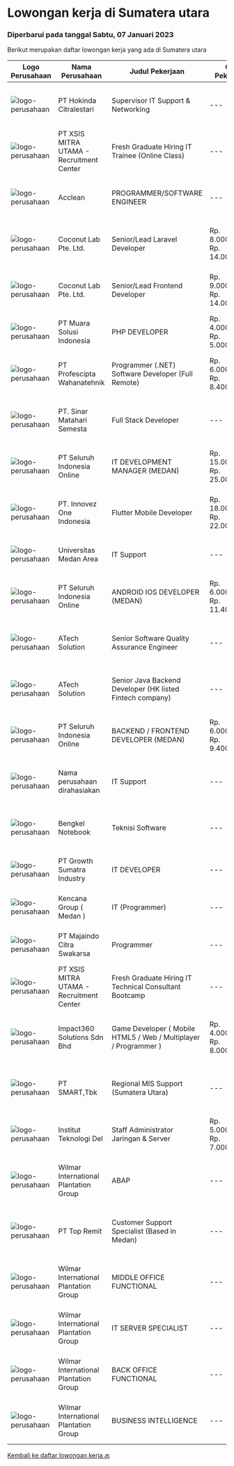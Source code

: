 
  # Lowongan kerja di Sumatera utara

  ### Diperbarui pada tanggal Sabtu, 07 Januari 2023

  Berikut merupakan daftar lowongan kerja yang ada di Sumatera utara

  |Logo Perusahaan | Nama Perusahaan | Judul Pekerjaan | Gaji Pekerjaan | Lokasi | Deskripsi | Tanggal diunggah | Pranala |
  | -------------- | --------------- | --------------- | --------- | --------- | -------------- | ------- | ----------- |
  |![logo-perusahaan](https://image-service-cdn.seek.com.au/f6df63a3dae148ba7709007a29a2732eceb8e793/ee4dce1061f3f616224767ad58cb2fc751b8d2dc)|PT Hokinda Citralestari|Supervisor IT Support & Networking|---|Binjai|Memastikan data elektronik perusahaan aman Memastikan infrastruktur IT berjalan dengan baik Requirements: S1 Teknik Informatika / Sistem Informasi...|Jumat, 06 Januari 2023|https://www.jobstreet.co.id/id/job/supervisor-it-support-networking-4171223?token=0~44e24dca-d8fe-4a57-80c7-9b8d49844781&sectionRank=1&jobId=jobstreet-id-job-4171223|
|![logo-perusahaan](https://image-service-cdn.seek.com.au/000a5b18c118c79ba2af2625d922fca29ab31cc9/ee4dce1061f3f616224767ad58cb2fc751b8d2dc)|PT XSIS MITRA UTAMA - Recruitment Center|Fresh Graduate Hiring IT Trainee (Online Class)|---|Jakarta Raya|What we offer you: Integrated Training Full Stack specialist in Java (online class training) Soft Skills Training. Real &amp; varied experiences (IT...|Jumat, 06 Januari 2023|https://www.jobstreet.co.id/id/job/fresh-graduate-hiring-it-trainee-online-class-4171088?token=0~44e24dca-d8fe-4a57-80c7-9b8d49844781&sectionRank=2&jobId=jobstreet-id-job-4171088|
|![logo-perusahaan](https://i.ibb.co/sqvTCh9/112815900-stock-vector-no-image-available-icon-flat-vector.webp)|Acclean|PROGRAMMER/SOFTWARE ENGINEER|---|Medan|Kami perusahaan yang bergerak di bidang jasa,Sedang membutuhkan: PROGRAMMER/SOFTWARE ENGINEER Kualifikasi : Usia minimal 18 tahun Minimal lulusan...|Jumat, 06 Januari 2023|https://www.jobstreet.co.id/id/job/programmer-software-engineer-4171491?token=0~44e24dca-d8fe-4a57-80c7-9b8d49844781&sectionRank=3&jobId=jobstreet-id-job-4171491|
|![logo-perusahaan](https://i.ibb.co/sqvTCh9/112815900-stock-vector-no-image-available-icon-flat-vector.webp)|Coconut Lab Pte. Ltd.|Senior/Lead Laravel Developer|Rp. 8.000.000-Rp. 14.000.000|Bali|We are a boutique digital studio, fully remote working across Indonesia and Singapore. Everyone in our team is like family; teamwork is very important...|Jumat, 06 Januari 2023|https://www.jobstreet.co.id/id/job/senior-lead-laravel-developer-10316045/origin/sg?token=0~44e24dca-d8fe-4a57-80c7-9b8d49844781&sectionRank=4&jobId=jobstreet-sg-job-10316045|
|![logo-perusahaan](https://i.ibb.co/sqvTCh9/112815900-stock-vector-no-image-available-icon-flat-vector.webp)|Coconut Lab Pte. Ltd.|Senior/Lead Frontend Developer|Rp. 9.000.000-Rp. 14.000.000|Bali|We are a boutique digital studio, fully remote working across Indonesia and Singapore. Everyone in our team is like family; teamwork is very important...|Jumat, 06 Januari 2023|https://www.jobstreet.co.id/id/job/senior-lead-frontend-developer-10316046/origin/sg?token=0~44e24dca-d8fe-4a57-80c7-9b8d49844781&sectionRank=5&jobId=jobstreet-sg-job-10316046|
|![logo-perusahaan](https://image-service-cdn.seek.com.au/c771ad39b6830c31befd32793c58d0f7e8764715/ee4dce1061f3f616224767ad58cb2fc751b8d2dc)|PT Muara Solusi Indonesia|PHP DEVELOPER|Rp. 4.000.000-Rp. 5.000.000|Medan|Membuat modul PHP yang efisien, mudah dalam pengujiannya serta dapat digunakan secara berulang Menganalisis, meninjau, dan menulis ulang program...|Rabu, 04 Januari 2023|https://www.jobstreet.co.id/id/job/php-developer-4168235?token=0~44e24dca-d8fe-4a57-80c7-9b8d49844781&sectionRank=6&jobId=jobstreet-id-job-4168235|
|![logo-perusahaan](https://image-service-cdn.seek.com.au/4663f64cab4371d33d6297cc71eeb065c9b02be8/ee4dce1061f3f616224767ad58cb2fc751b8d2dc)|PT Profescipta Wahanatehnik|Programmer (.NET)  Software Developer (Full Remote)|Rp. 6.000.000-Rp. 8.400.000|Jawa Tengah|Responsibilities : Full Remote. Any candidates across Indonesia are welcome, Develop efficient code based on Functional requirements from business...|Rabu, 04 Januari 2023|https://www.jobstreet.co.id/id/job/programmer-.net-software-developer-full-remote-4168911?token=0~44e24dca-d8fe-4a57-80c7-9b8d49844781&sectionRank=7&jobId=jobstreet-id-job-4168911|
|![logo-perusahaan](https://i.ibb.co/sqvTCh9/112815900-stock-vector-no-image-available-icon-flat-vector.webp)|PT. Sinar Matahari Semesta|Full Stack Developer|---|Medan|Usia maksimal 30 tahun Pendidikan minimal S1 TI Pengalaman minimal 2 tahun di bidang programmer Menguasai Backend seperti : ASP.Net Core / Node.JS /...|Rabu, 04 Januari 2023|https://www.jobstreet.co.id/id/job/full-stack-developer-4156441?token=0~44e24dca-d8fe-4a57-80c7-9b8d49844781&sectionRank=8&jobId=jobstreet-id-job-4156441|
|![logo-perusahaan](https://image-service-cdn.seek.com.au/c768f0670f8f8212da7de609b6af9d0b2e5134cc/ee4dce1061f3f616224767ad58cb2fc751b8d2dc)|PT Seluruh Indonesia Online|IT DEVELOPMENT MANAGER (MEDAN)|Rp. 15.000.000-Rp. 25.000.000|Aceh|Memiliki pengalaman leadership sebagai Manager sebelumnya.Back End Engineer1. Memiliki pengalaman dalam membangun RESTful APIs2. Menguasai bahasa...|Sabtu, 31 Desember 2022|https://www.jobstreet.co.id/id/job/it-development-manager-medan-4146572?token=0~44e24dca-d8fe-4a57-80c7-9b8d49844781&sectionRank=9&jobId=jobstreet-id-job-4146572|
|![logo-perusahaan](https://image-service-cdn.seek.com.au/5ac1ce894c015b4831ba1d1458ad5a1b4e630a93/ee4dce1061f3f616224767ad58cb2fc751b8d2dc)|PT. Innovez One Indonesia|Flutter Mobile Developer|Rp. 18.000.000-Rp. 22.000.000|Bali|We are seeking a Flutter developerResponsibilities Design and Build sophisticated and highly scalable apps using Flutter. Build custom packages in...|Jumat, 06 Januari 2023|https://www.jobstreet.co.id/id/job/flutter-mobile-developer-4171033?token=0~44e24dca-d8fe-4a57-80c7-9b8d49844781&sectionRank=10&jobId=jobstreet-id-job-4171033|
|![logo-perusahaan](https://image-service-cdn.seek.com.au/4b561358623ca50ad0da10d4c10626085e985885/ee4dce1061f3f616224767ad58cb2fc751b8d2dc)|Universitas Medan Area|IT Support|---|Medan|Kualifikasi Pendidikan Sarjana (S1) yang terakreditasi oleh BAN-PT Minimal B. IPK Minimal 3,3 lulusan PTS dan 3.00 lulusan PTN (skala 4). Usia...|Kamis, 29 Desember 2022|https://www.jobstreet.co.id/id/job/it-support-4160813?token=0~44e24dca-d8fe-4a57-80c7-9b8d49844781&sectionRank=11&jobId=jobstreet-id-job-4160813|
|![logo-perusahaan](https://image-service-cdn.seek.com.au/c768f0670f8f8212da7de609b6af9d0b2e5134cc/ee4dce1061f3f616224767ad58cb2fc751b8d2dc)|PT Seluruh Indonesia Online|ANDROID IOS DEVELOPER (MEDAN)|Rp. 6.000.000-Rp. 11.400.000|Aceh|Semua programmer boleh melamar termasuk junior dan seniorAndroid IOS developer yang berpengalaman di butuhkan untuk di MedanBack End Engineer / front...|Minggu, 01 Januari 2023|https://www.jobstreet.co.id/id/job/android-ios-developer-medan-4163183?token=0~44e24dca-d8fe-4a57-80c7-9b8d49844781&sectionRank=12&jobId=jobstreet-id-job-4163183|
|![logo-perusahaan](https://image-service-cdn.seek.com.au/47c310cb4a4b2f78eb96e68d023d29f0872524d1/ee4dce1061f3f616224767ad58cb2fc751b8d2dc)|ATech Solution|Senior Software Quality Assurance Engineer|---|Bali|Requirements:What you need to have :* Min. 4 years of active software QA experience.* Strong knowledge of software QA methodologies, tools, and...|Kamis, 29 Desember 2022|https://www.jobstreet.co.id/id/job/senior-software-quality-assurance-engineer-4144178?token=0~44e24dca-d8fe-4a57-80c7-9b8d49844781&sectionRank=13&jobId=jobstreet-id-job-4144178|
|![logo-perusahaan](https://image-service-cdn.seek.com.au/47c310cb4a4b2f78eb96e68d023d29f0872524d1/ee4dce1061f3f616224767ad58cb2fc751b8d2dc)|ATech Solution|Senior Java Backend Developer (HK listed Fintech company)|---|Bali|Roles &amp; Responsibilities: Analyzing existing systems and business models Understanding software development lifecycle Translating client...|Jumat, 30 Desember 2022|https://www.jobstreet.co.id/id/job/senior-java-backend-developer-hk-listed-fintech-company-4162140?token=0~44e24dca-d8fe-4a57-80c7-9b8d49844781&sectionRank=14&jobId=jobstreet-id-job-4162140|
|![logo-perusahaan](https://image-service-cdn.seek.com.au/0b0211cd04dfde6741552748d1d29459a06346af/ee4dce1061f3f616224767ad58cb2fc751b8d2dc)|PT Seluruh Indonesia Online|BACKEND / FRONTEND DEVELOPER (MEDAN)|Rp. 6.000.000-Rp. 9.400.000|Aceh|Memiliki pengalaman leadership sebagai Manager sebelumnya.Back End Engineer1. Memiliki pengalaman dalam membangun RESTful APIs2. Menguasai bahasa...|Minggu, 25 Desember 2022|https://www.jobstreet.co.id/id/job/backend-frontend-developer-medan-4139192?token=0~44e24dca-d8fe-4a57-80c7-9b8d49844781&sectionRank=15&jobId=jobstreet-id-job-4139192|
|![logo-perusahaan](https://i.ibb.co/sqvTCh9/112815900-stock-vector-no-image-available-icon-flat-vector.webp)|Nama perusahaan dirahasiakan|IT Support|---|Jawa Timur|Usia maksimal 35 tahun Pendidikan minimal S1 segala jurusan Minimal memiliki 1 tahun pengalaman kerja di bidang yang sama  Mempunyai pengetahuan dan...|Jumat, 23 Desember 2022|https://www.jobstreet.co.id/id/job/it-support-4154562?token=0~44e24dca-d8fe-4a57-80c7-9b8d49844781&sectionRank=16&jobId=jobstreet-id-job-4154562|
|![logo-perusahaan](https://i.ibb.co/sqvTCh9/112815900-stock-vector-no-image-available-icon-flat-vector.webp)|Bengkel Notebook|Teknisi Software|---|Medan|Tanggung Jawab Pekerjaan: Melakukan pemantauan terhadap perangkat serta maintenance yang bersifat preventif seperti update patch Operating System dan...|Rabu, 28 Desember 2022|https://www.jobstreet.co.id/id/job/teknisi-software-4160332?token=0~44e24dca-d8fe-4a57-80c7-9b8d49844781&sectionRank=17&jobId=jobstreet-id-job-4160332|
|![logo-perusahaan](https://image-service-cdn.seek.com.au/ed61610f826df912ba1cbf74148e379a2197a637/ee4dce1061f3f616224767ad58cb2fc751b8d2dc)|PT Growth Sumatra Industry|IT DEVELOPER|---|Sumatera Utara|GROW WITH US !Jadilah IT Developer di Growth Steel Group hanya jika Anda: Kreatif, inovatif dan selalu mengikuti tren terbaru di bidang IT Memiliki...|Sabtu, 24 Desember 2022|https://www.jobstreet.co.id/id/job/it-developer-4145691?token=0~44e24dca-d8fe-4a57-80c7-9b8d49844781&sectionRank=18&jobId=jobstreet-id-job-4145691|
|![logo-perusahaan](https://image-service-cdn.seek.com.au/251846472628e79ac4444459c42baa92b5214541/ee4dce1061f3f616224767ad58cb2fc751b8d2dc)|Kencana Group ( Medan )|IT (Programmer)|---|Sumatera Utara|Usia minimal 22 tahun – 35 tahun  S1 jurusan Teknik Informatika (TI)  Memiliki pengalaman kerja minimal 2 tahun  Memahami pengaturan Jaringan,...|Kamis, 22 Desember 2022|https://www.jobstreet.co.id/id/job/it-programmer-4142519?token=0~44e24dca-d8fe-4a57-80c7-9b8d49844781&sectionRank=19&jobId=jobstreet-id-job-4142519|
|![logo-perusahaan](https://image-service-cdn.seek.com.au/836d91c5e26cfafc2a1856faa38cabe7e2e75bfc/ee4dce1061f3f616224767ad58cb2fc751b8d2dc)|PT Majaindo Citra Swakarsa|Programmer|---|Medan|Dibutuhkan Segera :’Programmer”Tugas dan Tanggung Jawab:•     Berkoordinasi dengan IT Manager•     Mengembangkan dan mengelola aplikasi...|Jumat, 23 Desember 2022|https://www.jobstreet.co.id/id/job/programmer-4143653?token=0~44e24dca-d8fe-4a57-80c7-9b8d49844781&sectionRank=20&jobId=jobstreet-id-job-4143653|
|![logo-perusahaan](https://image-service-cdn.seek.com.au/000a5b18c118c79ba2af2625d922fca29ab31cc9/ee4dce1061f3f616224767ad58cb2fc751b8d2dc)|PT XSIS MITRA UTAMA - Recruitment Center|Fresh Graduate Hiring IT Technical Consultant Bootcamp|---|Jakarta Raya|What we offer you: Integrated Training Full Stack specialist in Java/.Net/Quality Assurance Soft Skills Training. Real &amp; varied experiences (IT...|Jumat, 23 Desember 2022|https://www.jobstreet.co.id/id/job/fresh-graduate-hiring-it-technical-consultant-bootcamp-4155431?token=0~44e24dca-d8fe-4a57-80c7-9b8d49844781&sectionRank=21&jobId=jobstreet-id-job-4155431|
|![logo-perusahaan](https://image-service-cdn.seek.com.au/f3e505b4d9da682a6f4f311bd59ccfe97c6d80cd/ee4dce1061f3f616224767ad58cb2fc751b8d2dc)|Impact360 Solutions Sdn Bhd|Game Developer ( Mobile HTML5 / Web / Multiplayer / Programmer )|Rp. 4.000.000-Rp. 8.000.000|Aceh|We are hiring remote HTML5 game developers from all parts of Indonesia. If you have real experience building HTML5 games or applications, you're...|Senin, 19 Desember 2022|https://www.jobstreet.co.id/id/job/game-developer-mobile-html5-web-multiplayer-programmer-5217617/origin/my?token=0~44e24dca-d8fe-4a57-80c7-9b8d49844781&sectionRank=22&jobId=jobstreet-my-job-5217617|
|![logo-perusahaan](https://image-service-cdn.seek.com.au/e0f2789e04f1707f717e820cb0fceb109a953b16/ee4dce1061f3f616224767ad58cb2fc751b8d2dc)|PT SMART,Tbk|Regional MIS Support (Sumatera Utara)|---|Sumatera Utara|Job Description:  Provides customer support services to internal and external customers. Applies working knowledge of day to day operating environment...|Senin, 12 Desember 2022|https://www.jobstreet.co.id/id/job/regional-mis-support-sumatera-utara-4139694?token=0~44e24dca-d8fe-4a57-80c7-9b8d49844781&sectionRank=23&jobId=jobstreet-id-job-4139694|
|![logo-perusahaan](https://image-service-cdn.seek.com.au/d05c3ae2a917d7c214fc6d8b84329744c8615cef/ee4dce1061f3f616224767ad58cb2fc751b8d2dc)|Institut Teknologi Del|Staff Administrator Jaringan & Server|Rp. 5.000.000-Rp. 7.000.000|Sumatera Utara|KUALIFIKASI Gelar sarjana di bidang Ilmu Komputer, Teknologi Informasi atau bidang lainnya dengan pengalaman kerja dalam pengelolaan dan pemeliharaan...|Senin, 12 Desember 2022|https://www.jobstreet.co.id/id/job/staff-administrator-jaringan-server-4140345?token=0~44e24dca-d8fe-4a57-80c7-9b8d49844781&sectionRank=24&jobId=jobstreet-id-job-4140345|
|![logo-perusahaan](https://image-service-cdn.seek.com.au/5683be4817b674e99653d054bb367590069452e8/ee4dce1061f3f616224767ad58cb2fc751b8d2dc)|Wilmar International Plantation Group|ABAP|---|Medan|Identify &amp; developed application base on predefined business requirements Designs, custom develops, codes, and test complex programs &amp;...|Jumat, 06 Januari 2023|https://www.jobstreet.co.id/id/job/abap-1034267382?token=0~44e24dca-d8fe-4a57-80c7-9b8d49844781&sectionRank=25&jobId=jobstreet-id-job-1034267382|
|![logo-perusahaan](https://image-service-cdn.seek.com.au/5dfb372039f74c7f0753f856a2a0e23221926cae/ee4dce1061f3f616224767ad58cb2fc751b8d2dc)|PT Top Remit|Customer Support Specialist (Based in Medan)|---|Medan|Job description &amp; requirementsRequirements: Willing to stay and work in site in Medan Excellent communication skills, organized and strong...|Jumat, 06 Januari 2023|https://www.jobstreet.co.id/id/job/customer-support-specialist-based-in-medan-1034267640?token=0~44e24dca-d8fe-4a57-80c7-9b8d49844781&sectionRank=26&jobId=jobstreet-id-job-1034267640|
|![logo-perusahaan](https://image-service-cdn.seek.com.au/5683be4817b674e99653d054bb367590069452e8/ee4dce1061f3f616224767ad58cb2fc751b8d2dc)|Wilmar International Plantation Group|MIDDLE OFFICE FUNCTIONAL|---|Medan|Responsible for the design and standardization of effective and efficient flow processes by:  Identify, analyze, review, and monitor effective and...|Jumat, 06 Januari 2023|https://www.jobstreet.co.id/id/job/middle-office-functional-1034173851?token=0~44e24dca-d8fe-4a57-80c7-9b8d49844781&sectionRank=27&jobId=jobstreet-id-job-1034173851|
|![logo-perusahaan](https://image-service-cdn.seek.com.au/5683be4817b674e99653d054bb367590069452e8/ee4dce1061f3f616224767ad58cb2fc751b8d2dc)|Wilmar International Plantation Group|IT SERVER SPECIALIST|---|Medan|Setup &amp; Troubleshoot Server-server (Windows/Linux) &amp; Homedisk setup server Virtual Machine (VMWare) Setup &amp; troubleshoot Network Access...|Rabu, 28 Desember 2022|https://www.jobstreet.co.id/id/job/it-server-specialist-1034197399?token=0~44e24dca-d8fe-4a57-80c7-9b8d49844781&sectionRank=28&jobId=jobstreet-id-job-1034197399|
|![logo-perusahaan](https://image-service-cdn.seek.com.au/5683be4817b674e99653d054bb367590069452e8/ee4dce1061f3f616224767ad58cb2fc751b8d2dc)|Wilmar International Plantation Group|BACK OFFICE FUNCTIONAL|---|Medan|To identify client needs and business process to be able to provide excellent solution and consultancy services Responsible for transforming business...|Rabu, 28 Desember 2022|https://www.jobstreet.co.id/id/job/back-office-functional-1034209562?token=0~44e24dca-d8fe-4a57-80c7-9b8d49844781&sectionRank=29&jobId=jobstreet-id-job-1034209562|
|![logo-perusahaan](https://image-service-cdn.seek.com.au/5683be4817b674e99653d054bb367590069452e8/ee4dce1061f3f616224767ad58cb2fc751b8d2dc)|Wilmar International Plantation Group|BUSINESS INTELLIGENCE|---|Medan|Responsibilities Analyze, design and build reports/dashboards using BI tools. Maintain and support data analytics platforms (e.g. SAP BOBJ, Tableau)...|Kamis, 22 Desember 2022|https://www.jobstreet.co.id/id/job/business-intelligence-1034094110?token=0~44e24dca-d8fe-4a57-80c7-9b8d49844781&sectionRank=30&jobId=jobstreet-id-job-1034094110|


  [Kembali ke daftar lowongan kerja 🔙](../README.md#daftar-lowongan-kerja)
  